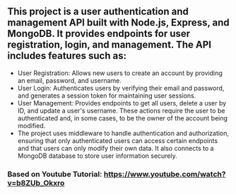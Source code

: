 ## This project is a user authentication and management API built with Node.js, Express, and MongoDB. It provides endpoints for user registration, login, and management. The API includes features such as:

- User Registration: Allows new users to create an account by providing an email, password, and username.
- User Login: Authenticates users by verifying their email and password, and generates a session token for maintaining user sessions.
- User Management: Provides endpoints to get all users, delete a user by ID, and update a user's username. These actions require the user to be authenticated and, in some cases, to be the owner of the account being modified.
- The project uses middleware to handle authentication and authorization, ensuring that only authenticated users can access certain endpoints and that users can only modify their own data. It also connects to a MongoDB database to store user information securely.

### Based on Youtube Tutorial: https://www.youtube.com/watch?v=b8ZUb_Okxro

